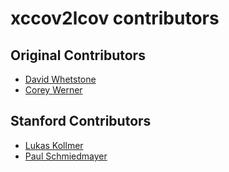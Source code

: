 <!--

This source file is part of the Stanford Biodesign for Digital Health open-source project

SPDX-FileCopyrightText: 2025 Stanford University and the project authors (see CONTRIBUTORS.md)

SPDX-License-Identifier: MIT
  
-->

# xccov2lcov contributors

## Original Contributors

- [David Whetstone](https://github.com/humblehacker)
- [Corey Werner](https://github.com/cnotethegr8)

## Stanford Contributors 

- [Lukas Kollmer](https://github.com/lukaskollmer)
- [Paul Schmiedmayer](https://github.com/PSchmiedmayer)
